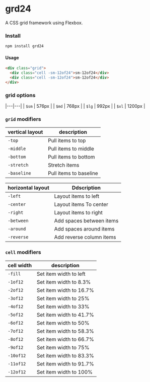 # grd24
A CSS grid framework using Flexbox.


### Install

```bash
npm install grd24
```

#### Usage

```html
<div class="grid">
  <div class="cell -sm-12of24">sm-12of24</div>
  <div class="cell -sm-12of24">sm-12of24</div>
</div>
```

### grid options

|---|---|
| `$sm` | 576px |
| `$md` | 768px |
| `$lg` | 992px |
| `$xl` | 1200px |


### `grid` modifiers

| vertical layout | description |
|---|---|
| `-top` | Pull items to top |
| `-middle` |  Pull items to middle |
| `-bottom` |  Pull items to bottom |
| `-stretch` | Stretch items |
| `-baseline` |  Pull items to baseline |

| horizontal layout | Ddscription |
|---|---|
| `-left` | Layout items to left |
| `-center` | Layout items To center |
| `-right` | Layout items to right |
| `-between` | Add spaces between items |
| `-around` | Add spaces around items |
| `-reverse` | Add reverse column items |


### `cell` modifiers

| cell width | description |
|---|---|
| `-fill` | Set item width to left |
| `-1of12` | Set item width to 8.3% |
| `-2of12` | Set item width to 16.7% |
| `-3of12` | Set item width to 25% |
| `-4of12` | Set item width to 33% |
| `-5of12` | Set item width to 41.7% |
| `-6of12` | Set item width to 50% |
| `-7of12` | Set item width to 58.3% |
| `-8of12` | Set item width to 66.7% |
| `-9of12` | Set item width to 75% |
| `-10of12` | Set item width to 83.3% |
| `-11of12` | Set item width to 91.7% |
| `-12of12` | Set item width to 100% |
